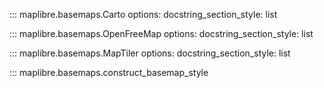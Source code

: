 ::: maplibre.basemaps.Carto
    options:
        docstring_section_style: list

::: maplibre.basemaps.OpenFreeMap
    options:
        docstring_section_style: list

::: maplibre.basemaps.MapTiler
    options:
        docstring_section_style: list

::: maplibre.basemaps.construct_basemap_style